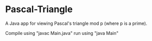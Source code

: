 # Pascal-Triangle
A Java app for viewing Pascal's triangle mod p (where p is a prime).

Compile using "javac Main.java" run using "java Main"
